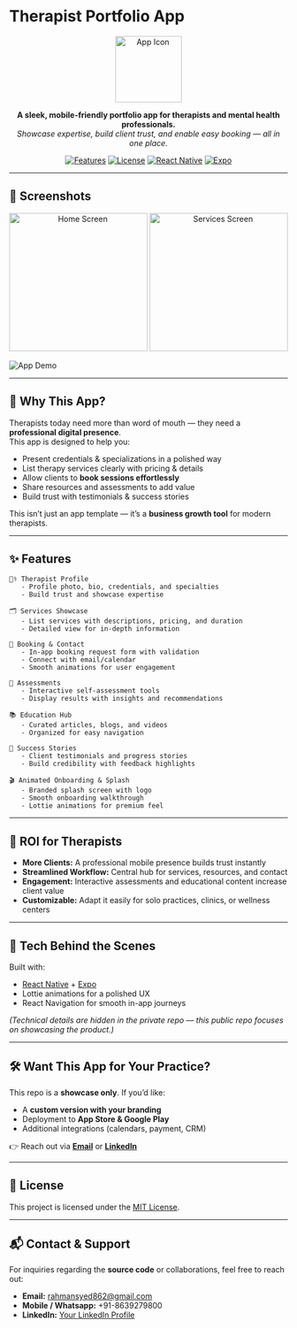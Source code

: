 
# Therapist Portfolio App


<p align="center">
   <img src="assets/app-icon-design.svg" alt="App Icon" width="120"/>
</p>

<p align="center">
   <b>A sleek, mobile-friendly portfolio app for therapists and mental health professionals.</b><br>
   <i>Showcase expertise, build client trust, and enable easy booking — all in one place.</i>
</p>

<p align="center">
   <a href="#features"><img src="https://img.shields.io/badge/Features-7+-blue" alt="Features"/></a>
   <a href="LICENSE"><img src="https://img.shields.io/badge/License-MIT-green.svg" alt="License"/></a>
   <a href="https://reactnative.dev/"><img src="https://img.shields.io/badge/Built_with-React_Native-blue?logo=react" alt="React Native"/></a>
   <a href="https://expo.dev/"><img src="https://img.shields.io/badge/Expo-SDK_53-black?logo=expo" alt="Expo"/></a>
</p>

---

## 📸 Screenshots

<p align="center">
   <img src="assets/screenshot-home.png" alt="Home Screen" width="250"/>
   <img src="assets/screenshot-services.png" alt="Services Screen" width="250"/>
</p>

<!-- Optionally, add a GIF demo -->
![App Demo](assets/demo.gif)

---

## 🚀 Why This App?

Therapists today need more than word of mouth — they need a **professional digital presence**.  
This app is designed to help you:  

- Present credentials & specializations in a polished way  
- List therapy services clearly with pricing & details  
- Allow clients to **book sessions effortlessly**  
- Share resources and assessments to add value  
- Build trust with testimonials & success stories  

This isn’t just an app template — it’s a **business growth tool** for modern therapists.

---

## ✨ Features

```text
🧑‍⚕️ Therapist Profile
   - Profile photo, bio, credentials, and specialties
   - Build trust and showcase expertise

🗂️ Services Showcase
   - List services with descriptions, pricing, and duration
   - Detailed view for in-depth information

📅 Booking & Contact
   - In-app booking request form with validation
   - Connect with email/calendar
   - Smooth animations for user engagement

📝 Assessments
   - Interactive self-assessment tools
   - Display results with insights and recommendations

📚 Education Hub
   - Curated articles, blogs, and videos
   - Organized for easy navigation

🌟 Success Stories
   - Client testimonials and progress stories
   - Build credibility with feedback highlights

🎬 Animated Onboarding & Splash
   - Branded splash screen with logo
   - Smooth onboarding walkthrough
   - Lottie animations for premium feel

```
---

## 🎯 ROI for Therapists

- **More Clients:** A professional mobile presence builds trust instantly  
- **Streamlined Workflow:** Central hub for services, resources, and contact  
- **Engagement:** Interactive assessments and educational content increase client value  
- **Customizable:** Adapt it easily for solo practices, clinics, or wellness centers  

---

## 🔧 Tech Behind the Scenes

Built with:  
- [React Native](https://reactnative.dev/) + [Expo](https://expo.dev/)  
- Lottie animations for a polished UX  
- React Navigation for smooth in-app journeys  

*(Technical details are hidden in the private repo — this public repo focuses on showcasing the product.)*

---

## 🛠️ Want This App for Your Practice?

This repo is a **showcase only**. If you’d like:  
- A **custom version with your branding**  
- Deployment to **App Store & Google Play**  
- Additional integrations (calendars, payment, CRM)  

👉 Reach out via **[Email](mailto:your-email@example.com)** or **[LinkedIn](https://linkedin.com/in/your-linkedin)**  

---

## 📄 License

This project is licensed under the [MIT License](LICENSE).  

---

## 📬 Contact & Support

For inquiries regarding the **source code** or collaborations, feel free to reach out:

- **Email:** [rahmansyed862@gmail.com](mailto:rahmansyed862@gmail.com)  
- **Mobile / Whatsapp:** +91-8639279800
- **LinkedIn:** [Your LinkedIn Profile](https://www.linkedin.com/in/syedabdurrahmanuddin/)

